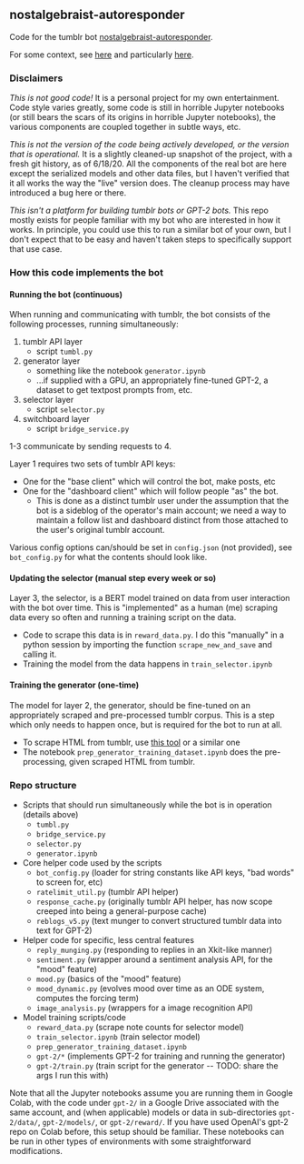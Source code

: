 ## nostalgebraist-autoresponder

Code for the tumblr bot [nostalgebraist-autoresponder](https://nostalgebraist-autoresponder.tumblr.com/).

For some context, see [here](https://nostalgebraist.tumblr.com/tagged/nostalgebraist-autoresponder-meta) and particularly [here](https://nostalgebraist.tumblr.com/post/617940524224151552/i-imagine-some-people-have-been-curious-to-hear).

### Disclaimers

*This is not good code!* It is a personal project for my own entertainment.  Code style varies greatly, some code is still in horrible Jupyter notebooks (or still bears the scars of its origins in horrible Jupyter notebooks), the various components are coupled together in subtle ways, etc.

*This is not the version of the code being actively developed, or the version that is operational.*  It is a slightly cleaned-up snapshot of the project, with a fresh git history, as of 6/18/20.  All the components of the real bot are here except the serialized models and other data files, but I haven't verified that it all works the way the "live" version does.  The cleanup process may have introduced a bug here or there.

*This isn't a platform for building tumblr bots or GPT-2 bots.*  This repo mostly exists for people familiar with my bot who are interested in how it works.  In principle, you could use this to run a similar bot of your own, but I don't expect that to be easy and haven't taken steps to specifically support that use case.

### How this code implements the bot

#### Running the bot (continuous)

When running and communicating with tumblr, the bot consists of the following processes, running simultaneously:

1. tumblr API layer
    - script `tumbl.py`
2. generator layer
    - something like the notebook `generator.ipynb`
    - ...if supplied with a GPU, an appropriately fine-tuned GPT-2, a dataset to get textpost prompts from, etc.
3. selector layer
    - script `selector.py`
4. switchboard layer
    - script `bridge_service.py`

1-3 communicate by sending requests to 4.

Layer 1 requires two sets of tumblr API keys:
  - One for the "base client" which will control the bot, make posts, etc
  - One for the "dashboard client" which will follow people "as" the bot.
    - This is done as a distinct tumblr user under the assumption that the bot is a sideblog of the operator's main account; we need a way to maintain a follow list and dashboard distinct from those attached to the user's original tumblr account.

Various config options can/should be set in `config.json` (not provided), see `bot_config.py` for what the contents should look like.

#### Updating the selector (manual step every week or so)

Layer 3, the selector, is a BERT model trained on data from user interaction with the bot over time.  This is "implemented" as a human (me) scraping data every so often and running a training script on the data.

- Code to scrape this data is in `reward_data.py`.  I do this "manually" in a python session by importing the function `scrape_new_and_save` and calling it.
- Training the model from the data happens in `train_selector.ipynb`

#### Training the generator (one-time)

The model for layer 2, the generator, should be fine-tuned on an appropriately scraped and pre-processed tumblr corpus.  This is a step which only needs to happen once, but is required for the bot to run at all.

- To scrape HTML from tumblr, use [this tool](https://github.com/bbolli/tumblr-utils) or a similar one
- The notebook `prep_generator_training_dataset.ipynb` does the pre-processing, given scraped HTML from tumblr.

### Repo structure

- Scripts that should run simultaneously while the bot is in operation (details above)
  - `tumbl.py`
  - `bridge_service.py`
  - `selector.py`
  - `generator.ipynb`
- Core helper code used by the scripts
  - `bot_config.py` (loader for string constants like API keys, "bad words" to screen for, etc)
  - `ratelimit_util.py` (tumblr API helper)
  - `response_cache.py` (originally tumblr API helper, has now scope creeped into being a general-purpose cache)
  - `reblogs_v5.py` (text munger to convert structured tumblr data into text for GPT-2)
- Helper code for specific, less central features
  - `reply_munging.py` (responding to replies in an Xkit-like manner)
  - `sentiment.py` (wrapper around a sentiment analysis API, for the "mood" feature)
  - `mood.py` (basics of the "mood" feature)
  - `mood_dynamic.py` (evolves mood over time as an ODE system, computes the forcing term)
  - `image_analysis.py` (wrappers for a image recognition API)
- Model training scripts/code
  - `reward_data.py` (scrape note counts for selector model)
  - `train_selector.ipynb` (train selector model)
  - `prep_generator_training_dataset.ipynb`
  - `gpt-2/*` (implements GPT-2 for training and running the generator)
  - `gpt-2/train.py` (train script for the generator -- TODO: share the args I run this with)

Note that all the Jupyter notebooks assume you are running them in Google Colab, with the code under `gpt-2/` in a Google Drive associated with the same account, and (when applicable) models or data in sub-directories `gpt-2/data/`, `gpt-2/models/`, or `gpt-2/reward/`.  If you have used OpenAI's gpt-2 repo on Colab before, this setup should be familiar.  These notebooks can be run in other types of environments with some straightforward modifications.
